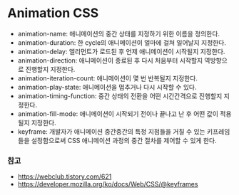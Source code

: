 # Animation CSS

- animation-name: 애니메이션의 중간 상태를 지정하기 위한 이름을 정의한다.
- animation-duration: 한 cycle의 애니메이션이 얼마에 걸쳐 일어날지 지정한다.
- animation-delay: 엘리먼트가 로드된 후 언제 애니메이션이 시작될지 지정한다.
- animation-direction: 애니메이션이 종료된 후 다시 처음부터 시작할지 역방향으로 진행할지 지정한다.
- animation-iteration-count: 애니메이션이 몇 번 반복될지 지정한다.
- animation-play-state: 애니메이션을 멈추거나 다시 시작할 수 있다.
- animation-timing-function: 중간 상태의 전환을 어떤 시간간격으로 진행할지 지정한다.
- animation-fill-mode: 애니메이션이 시작되기 전이나 끝나고 난 후 어떤 값이 적용될지 지정한다.
- keyframe: 개발자가 애니메이션 중간중간의 특정 지점들을 거칠 수 있는 키프레임들을 설정함으로써 CSS 애니메이션 과정의 중간 절차를 제어할 수 있게 한다.

### 참고

- https://webclub.tistory.com/621
- https://developer.mozilla.org/ko/docs/Web/CSS/@keyframes
